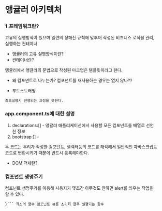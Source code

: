 # 앵귤러 아키텍처

### 1.프레임워크란?
고유의 실행방식이 있으며 일련의 정해진 규칙에 맞추어 작성된 비즈니스 로직을 관리, 실행하는 컨테이너

- 앵귤러의 고유 실행방식이란?
- 컨테이너란?

앵귤러에서 앵귤러의 문법으로 작성된 마크업은 템플릿이라고 한다.

- 왜 컴포넌트로 나누는가? 컴포넌트를 재사용하는 경우는 없지 않나??

- 부트스트래핑
```
최초실행시 진행되는 과정을 뜻한다. 
```

### app.component.ts에 대한 설명
1. declarations:[] - 앵귤러 애플리케이션에서 사용할 모든 컴포넌트를 배열로 선언한 정보
2. bootstrap:[] - 

두 코드는 우리가 작성한 컴포넌트, 셀렉터등의 코드를 해석해서 일반적인 자바스크립트 코드로 변환시키기 때문에 반드시 등록해야한다.

- DOM 객체란?


### 컴포넌트 생명주기
컴포넌트 생명주기를 이용해 사용자가 몇초간 아무것도 안하면 alert를 띄우는 작업을 할 수 있다.
```ngAfterViewInit(){
}``` 최초의 함수 컴포넌트 뷰를 초기화 한후 실행되는 함수

